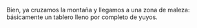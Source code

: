 Bien, ya cruzamos la montaña y llegamos a una zona de maleza: básicamente un tablero lleno por completo de yuyos.

